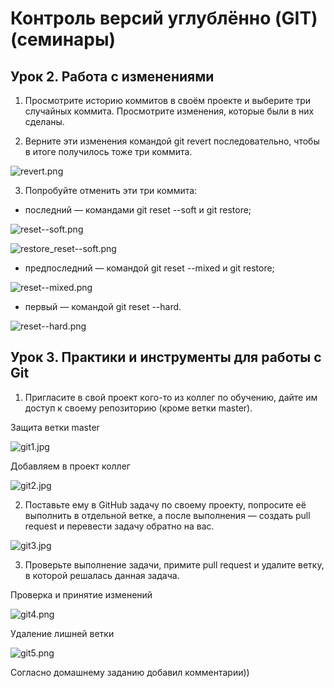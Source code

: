 # Контроль версий углублённо (GIT) (семинары)

## Урок 2. Работа с изменениями

1. Просмотрите историю коммитов в своём проекте и выберите три случайных коммита. Просмотрите изменения, которые были в них сделаны.

2. Верните эти изменения командой git revert последовательно, чтобы в итоге получилось тоже три коммита.

![revert.png](Screen/revert.png)

3. Попробуйте отменить эти три коммита:


* последний — командами git reset --soft и git restore;

![reset--soft.png](Screen/reset--soft.png)

![restore_reset--soft.png](Screen/restore_reset--soft.png)


* предпоследний — командой git reset --mixed и git restore;

![reset--mixed.png](Screen/reset--mixed.png)


* первый — командой git reset --hard.

![reset--hard.png](Screen/reset--hard.png)

## Урок 3. Практики и инструменты для работы с Git

1. Пригласите в свой проект кого-то из коллег по обучению, дайте им доступ к своему репозиторию (кроме ветки master).

Защита ветки master

![git1.jpg](Screen/git1.jpg)

Добавляем в проект коллег

![git2.jpg](Screen/git2.jpg)

2. Поставьте ему в GitHub задачу по своему проекту, попросите её выполнить в отдельной ветке, а после выполнения — создать pull request и перевести задачу обратно на вас.

![git3.jpg](Screen/git3.jpg)

3. Проверьте выполнение задачи, примите pull request и удалите ветку, в которой решалась данная задача.

Проверка и принятие изменений

![git4.png](Screen/git4.png)

Удаление лишней ветки

![git5.png](Screen/git5.png)

Согласно  домашнему заданию добавил комментарии))
